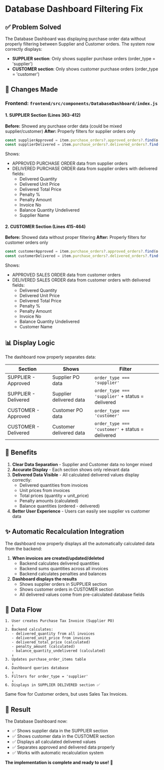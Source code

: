 # Database Dashboard Filtering Fix

## ✅ Problem Solved

The Database Dashboard was displaying purchase order data without properly filtering between Supplier and Customer orders. The system now correctly displays:

- **SUPPLIER section**: Only shows supplier purchase orders (order_type = 'supplier')
- **CUSTOMER section**: Only shows customer purchase orders (order_type = 'customer')

## 🔧 Changes Made

### Frontend: `frontend/src/components/DatabaseDashboard/index.js`

#### 1. SUPPLIER Section (Lines 363-412)
**Before:** Showed any purchase order data (could be mixed supplier/customer)
**After:** Properly filters for supplier orders only

```javascript
const supplierApproved = item.purchase_orders?.approved_orders?.find(o => o.order_type === 'supplier');
const supplierDelivered = item.purchase_orders?.delivered_orders?.find(o => o.order_type === 'supplier');
```

Shows:
- APPROVED PURCHASE ORDER data from supplier orders
- DELIVERED PURCHASE ORDER data from supplier orders with delivered fields:
  - Delivered Quantity
  - Delivered Unit Price
  - Delivered Total Price
  - Penalty %
  - Penalty Amount
  - Invoice No
  - Balance Quantity Undelivered
  - Supplier Name

#### 2. CUSTOMER Section (Lines 415-464)
**Before:** Showed data without proper filtering
**After:** Properly filters for customer orders only

```javascript
const customerApproved = item.purchase_orders?.approved_orders?.find(o => o.order_type === 'customer');
const customerDelivered = item.purchase_orders?.delivered_orders?.find(o => o.order_type === 'customer');
```

Shows:
- APPROVED SALES ORDER data from customer orders
- DELIVERED SALES ORDER data from customer orders with delivered fields:
  - Delivered Quantity
  - Delivered Unit Price
  - Delivered Total Price
  - Penalty %
  - Penalty Amount
  - Invoice No
  - Balance Quantity Undelivered
  - Customer Name

## 📊 Display Logic

The dashboard now properly separates data:

| Section | Shows | Filter |
|---------|-------|--------|
| SUPPLIER - Approved | Supplier PO data | `order_type === 'supplier'` |
| SUPPLIER - Delivered | Supplier delivered data | `order_type === 'supplier'` + status = delivered |
| CUSTOMER - Approved | Customer PO data | `order_type === 'customer'` |
| CUSTOMER - Delivered | Customer delivered data | `order_type === 'customer'` + status = delivered |

## 🎯 Benefits

1. **Clear Data Separation** - Supplier and Customer data no longer mixed
2. **Accurate Display** - Each section shows only relevant data
3. **Delivered Data Visible** - All calculated delivered values display correctly:
   - Delivered quantities from invoices
   - Unit prices from invoices
   - Total prices (quantity × unit_price)
   - Penalty amounts (calculated)
   - Balance quantities (ordered - delivered)
4. **Better User Experience** - Users can easily see supplier vs customer data

## ✨ Automatic Recalculation Integration

The dashboard now properly displays all the automatically calculated data from the backend:

1. **When invoices are created/updated/deleted**
   - Backend calculates delivered quantities
   - Backend sums quantities across all invoices
   - Backend calculates penalties and balances
2. **Dashboard displays the results**
   - Shows supplier orders in SUPPLIER section
   - Shows customer orders in CUSTOMER section
   - All delivered values come from pre-calculated database fields

## 📝 Data Flow

```
1. User creates Purchase Tax Invoice (Supplier PO)
   ↓
2. Backend calculates:
   - delivered_quantity from all invoices
   - delivered_unit_price from invoices
   - delivered_total_price (calculated)
   - penalty_amount (calculated)
   - balance_quantity_undelivered (calculated)
   ↓
3. Updates purchase_order_items table
   ↓
4. Dashboard queries database
   ↓
5. Filters for order_type = 'supplier'
   ↓
6. Displays in SUPPLIER DELIVERED section ✅
```

Same flow for Customer orders, but uses Sales Tax Invoices.

## 🎉 Result

The Database Dashboard now:
- ✅ Shows supplier data in the SUPPLIER section
- ✅ Shows customer data in the CUSTOMER section
- ✅ Displays all calculated delivered values
- ✅ Separates approved and delivered data properly
- ✅ Works with automatic recalculation system

**The implementation is complete and ready to use!** 🚀

